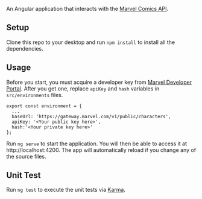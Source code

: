 An Angular application that interacts with the [Marvel Comics API](https://developer.marvel.com/documentation/getting_started). 


## Setup

Clone this repo to your desktop and run `npm install` to install all the dependencies.

## Usage

Before you start, you must acquire a developer key from [Marvel Developer Portal](https://developer.marvel.com/). After you get one, replace `apiKey` and  `hash` variables in `src/environments` files.

```
export const environment = {
  ...
  baseUrl: 'https://gateway.marvel.com/v1/public/characters',
  apiKey: '<Your public key here>',
  hash:'<Your private key here>'
};
```

Run `ng serve` to start the application. You will then be able to access it at http://localhost:4200. The app will automatically reload if you change any of the source files.


## Unit Test

Run `ng test` to execute the unit tests via [Karma](https://karma-runner.github.io).
